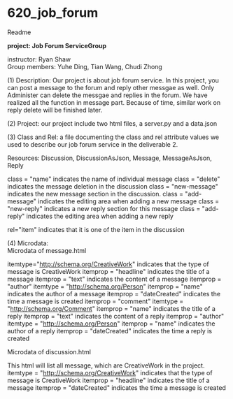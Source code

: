 # 620_job_forum

Readme 

**project: Job Forum ServiceGroup**

instructor: Ryan Shaw   
Group members: Yuhe Ding, Tian Wang, Chudi Zhong


(1) Description: Our project is about job forum service. In this project, you can post a message to the forum and reply other messgae as well. Only Administer can delete the messgae and replies in the forum. We have realized all the function in message part. Because of time, similar work on reply delete will be finished later.

(2) Project: our project include two html files, a server.py and a data.json

(3) Class and Rel:
a file documenting the class and rel attribute values we used to describe our job forum service in the deliverable 2. 

Resources: Discussion, DiscussionAsJson, Message, MessageAsJson, Reply 

class = "name" indicates the name of individual message
class = "delete" indicates the message deletion in the discussion 
class = "new-message" indicates the new message section in the discussion.
class = "add-message" indicates the editing area when adding a new message
class = "new-reply" indicates a new reply section for this message
class = "add-reply" indicates the editing area when adding a new reply

rel="item" indicates that it is one of the item in the discussion

(4) Microdata:   
Microdata of message.html

itemtype="http://schema.org/CreativeWork" indicates that the type of message is CreativeWork
itemprop = "headline" indicates the title of a message 
itemprop = "text" indicates the content of a message
itemprop = "author" itemtype = "http://schema.org/Person" 
	itemprop = "name" indicates the author of a message
itemprop = "dateCreated" indicates the time a message is created
itemprop = "comment" itemtype = "http://schema.org/Comment"
	itemprop = "name" indicates the title of a reply
	itemprop = "text" indicates the content of a reply
	itemprop = "author" itemtype = "http://schema.org/Person"
	itemprop = "name" indicates the author of a reply
	itemprop = "dateCreated" indicates the time a reply is created


Microdata of discussion.html

This html will list all message, which are CreativeWork in the project.
itemtype = "http://schema.org/CreativeWork" indicates that the type of message is CreativeWork
itemprop = "headline" indicates the title of a message
itemprop = "dateCreated" indicates the time a message is created 
